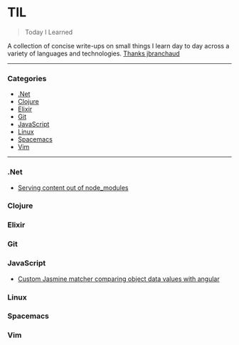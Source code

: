 # TIL

> Today I Learned

A collection of concise write-ups on small things I learn day to day across a
variety of languages and technologies. [Thanks jbranchaud](https://github.com/jbranchaud/til)

---

### Categories

* [.Net](#dotnet)
* [Clojure](#clojure)
* [Elixir](#elixir)
* [Git](#git)
* [JavaScript](#javascript)
* [Linux](#linux)
* [Spacemacs](#spacemacs)
* [Vim](#vim)

---

### .Net

- [Serving content out of node_modules](dotnet/serving-content-out-of-node_modules.md)

### Clojure



### Elixir



### Git



### JavaScript

- [Custom Jasmine matcher comparing object data values with angular](javascript/custom-jasmine-matcher-comparing-object-data-values-with-angular.md)

### Linux



### Spacemacs



### Vim

